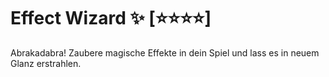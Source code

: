 # Effect Wizard ✨ [⭐⭐⭐⭐]
Abrakadabra! Zaubere magische Effekte in dein Spiel und lass es in neuem Glanz erstrahlen.